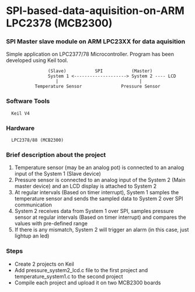 # SPI-based-data-aquisition-on-ARM LPC2378 (MCB2300)

### SPI Master slave module on ARM LPC23XX for data aquisition

Simple application on LPC2377/78 Microcontroller. Program has been developed using Keil tool.



                    (Slave)	          SPI	        (Master)
                    System 1 <--------------------> System 2 ---- LCD
                       |			                   |
               Temperature Sensor 	            Pressure Sensor


### Software Tools

      Keil V4
      
### Hardware

      LPC2378/88 (MCB2300)
      
### Brief description about the project

1. Temperature sensor (may be an analog pot) is connected to an analog input of the System 1 (Slave device)
2. Pressure sensor is connected to an analog input of the System 2 (Main master device) and an LCD display is attached to System 2 
3. At regular intervals (Based on timer interrupt), System 1 samples the temperature sensor and sends the sampled data to System 2 over SPI communication
4. System 2 receives data from System 1 over SPI, samples pressure sensor at regular intervals (Based on timer interrupt) and compares the values with pre-defined range
5. If there is any mismatch, System 2 will trigger an alarm (in this case, just lightup an led)

### Steps

* Create 2 projects on Keil
* Add pressure_system2_lcd.c file to the first project and temperature_system1.c to the second project
* Compile each project and upload it on two MCB2300 boards

